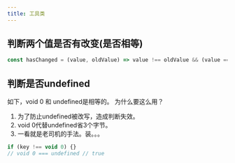 ```yaml
---
title: 工具类
---
```

## 判断两个值是否有改变(是否相等)
```js
const hasChanged = (value, oldValue) => value !== oldValue && (value === value || oldValue === oldValue);
```
## 判断是否undefined
如下，void 0 和 undefined是相等的。 为什么要这么用？
1. 为了防止undefined被改写，造成判断失效。
2. void 0代替undefined省3个字节。
3. 一看就是老司机的手法。装。。。
```js
if (key !== void 0) {}
// void 0 === undefined // true
```